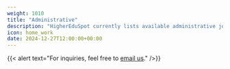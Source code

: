 ```yaml
---
weight: 1010
title: "Administrative"
description: "HigherEduSpot currently lists available administrative job opportunities."
icon: home_work
date: 2024-12-27T12:00:00+00:00
---
```


{{< alert text="For inquiries, feel free to [email us](mailto:support@highereduspot.com)." />}}